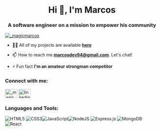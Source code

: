 <h1 align="center">Hi 👋, I'm Marcos</h1>
<h3 align="center">A software engineer on a mission to empower his community</h3>

<p align="left"> <a href="https://twitter.com/_magicmarcos" target="blank"><img src="https://img.shields.io/twitter/follow/_magicmarcos?logo=twitter&style=for-the-badge" alt="_magicmarcos" /></a> </p>

- 👨‍💻 All of my projects are available <a href = "https://marcoscardoso.netlify.app">**here**</a>

- 📫 How to reach me **marcosdev94@gmail.com**. Let's chat! 

- ⚡ Fun fact **I'm an amateur strongman competitor**

<h3 align="left">Connect with me:</h3>
<p align="left">
<a href="https://twitter.com/_magicmarcos" target="blank"><img align="center" src="https://cdn.jsdelivr.net/npm/simple-icons@3.0.1/icons/twitter.svg" alt="_magicmarcos" height="30" width="40"/></a>
<a href="https://www.linkedin.com/in/marcoscardoso-dev/" target="blank"><img align="center" src="https://cdn.jsdelivr.net/npm/simple-icons@3.0.1/icons/linkedin.svg" alt="linkedin.com/in/marcoscardoso-dev/" height="30" width="40" color="white" /></a>
</p>

<h3 align="left">Languages and Tools:</h3>

![HTML5](https://img.shields.io/badge/html5-%23E34F26.svg?style=for-the-badge&logo=html5&logoColor=white) ![CSS3](https://img.shields.io/badge/css3-%231572B6.svg?style=for-the-badge&logo=css3&logoColor=white)![JavaScript](https://img.shields.io/badge/javascript-%23323330.svg?style=for-the-badge&logo=javascript&logoColor=%23F7DF1E)![NodeJS](https://img.shields.io/badge/node.js-6DA55F?style=for-the-badge&logo=node.js&logoColor=white) ![Express.js](https://img.shields.io/badge/express.js-%23404d59.svg?style=for-the-badge&logo=express&logoColor=%2361DAFB) ![MongoDB](https://img.shields.io/badge/MongoDB-%234ea94b.svg?style=for-the-badge&logo=mongodb&logoColor=white) ![React](https://img.shields.io/badge/react-%2320232a.svg?style=for-the-badge&logo=react&logoColor=%2361DAFB)
